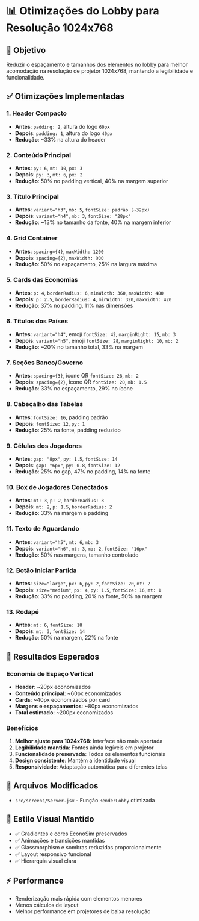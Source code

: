 # 📊 Otimizações do Lobby para Resolução 1024x768

## 🎯 Objetivo
Reduzir o espaçamento e tamanhos dos elementos no lobby para melhor acomodação na resolução de projetor 1024x768, mantendo a legibilidade e funcionalidade.

## ✅ Otimizações Implementadas

### 1. **Header Compacto**
- **Antes**: `padding: 2`, altura do logo `60px`
- **Depois**: `padding: 1`, altura do logo `40px`
- **Redução**: ~33% na altura do header

### 2. **Conteúdo Principal**
- **Antes**: `py: 6`, `mt: 10`, `px: 3`
- **Depois**: `py: 3`, `mt: 6`, `px: 2`
- **Redução**: 50% no padding vertical, 40% na margem superior

### 3. **Título Principal**
- **Antes**: `variant="h3"`, `mb: 5`, `fontSize: padrão (~32px)`
- **Depois**: `variant="h4"`, `mb: 3`, `fontSize: "28px"`
- **Redução**: ~13% no tamanho da fonte, 40% na margem inferior

### 4. **Grid Container**
- **Antes**: `spacing={4}`, `maxWidth: 1200`
- **Depois**: `spacing={2}`, `maxWidth: 900`
- **Redução**: 50% no espaçamento, 25% na largura máxima

### 5. **Cards das Economias**
- **Antes**: `p: 4`, `borderRadius: 6`, `minWidth: 360`, `maxWidth: 480`
- **Depois**: `p: 2.5`, `borderRadius: 4`, `minWidth: 320`, `maxWidth: 420`
- **Redução**: 37% no padding, 11% nas dimensões

### 6. **Títulos dos Países**
- **Antes**: `variant="h4"`, emoji `fontSize: 42`, `marginRight: 15`, `mb: 3`
- **Depois**: `variant="h5"`, emoji `fontSize: 28`, `marginRight: 10`, `mb: 2`
- **Redução**: ~20% no tamanho total, 33% na margem

### 7. **Seções Banco/Governo**
- **Antes**: `spacing={3}`, ícone QR `fontSize: 28`, `mb: 2`
- **Depois**: `spacing={2}`, ícone QR `fontSize: 20`, `mb: 1.5`
- **Redução**: 33% no espaçamento, 29% no ícone

### 8. **Cabeçalho das Tabelas**
- **Antes**: `fontSize: 16`, padding padrão
- **Depois**: `fontSize: 12`, `py: 1`
- **Redução**: 25% na fonte, padding reduzido

### 9. **Células dos Jogadores**
- **Antes**: `gap: "8px"`, `py: 1.5`, `fontSize: 14`
- **Depois**: `gap: "6px"`, `py: 0.8`, `fontSize: 12`
- **Redução**: 25% no gap, 47% no padding, 14% na fonte

### 10. **Box de Jogadores Conectados**
- **Antes**: `mt: 3`, `p: 2`, `borderRadius: 3`
- **Depois**: `mt: 2`, `p: 1.5`, `borderRadius: 2`
- **Redução**: 33% na margem e padding

### 11. **Texto de Aguardando**
- **Antes**: `variant="h5"`, `mt: 6`, `mb: 3`
- **Depois**: `variant="h6"`, `mt: 3`, `mb: 2`, `fontSize: "16px"`
- **Redução**: 50% nas margens, tamanho controlado

### 12. **Botão Iniciar Partida**
- **Antes**: `size="large"`, `px: 6`, `py: 2`, `fontSize: 20`, `mt: 2`
- **Depois**: `size="medium"`, `px: 4`, `py: 1.5`, `fontSize: 16`, `mt: 1`
- **Redução**: 33% no padding, 20% na fonte, 50% na margem

### 13. **Rodapé**
- **Antes**: `mt: 6`, `fontSize: 18`
- **Depois**: `mt: 3`, `fontSize: 14`
- **Redução**: 50% na margem, 22% na fonte

## 📐 Resultados Esperados

### Economia de Espaço Vertical
- **Header**: ~20px economizados
- **Conteúdo principal**: ~60px economizados  
- **Cards**: ~40px economizados por card
- **Margens e espaçamentos**: ~80px economizados
- **Total estimado**: ~200px economizados

### Benefícios
1. **Melhor ajuste para 1024x768**: Interface não mais apertada
2. **Legibilidade mantida**: Fontes ainda legíveis em projetor
3. **Funcionalidade preservada**: Todos os elementos funcionais
4. **Design consistente**: Mantém a identidade visual
5. **Responsividade**: Adaptação automática para diferentes telas

## 🔧 Arquivos Modificados
- `src/screens/Server.jsx` - Função `RenderLobby` otimizada

## 🎨 Estilo Visual Mantido
- ✅ Gradientes e cores EconoSim preservados
- ✅ Animações e transições mantidas
- ✅ Glassmorphism e sombras reduzidas proporcionalmente
- ✅ Layout responsivo funcional
- ✅ Hierarquia visual clara

## ⚡ Performance
- Renderização mais rápida com elementos menores
- Menos cálculos de layout
- Melhor performance em projetores de baixa resolução

